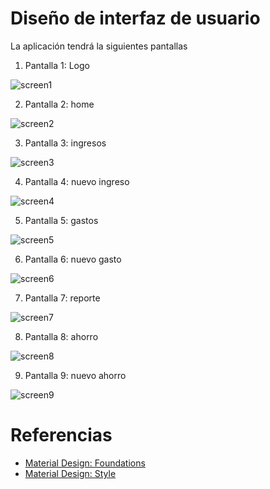 # Diseño de interfaz de usuario

La aplicación tendrá la siguientes pantallas

1. Pantalla 1: Logo

![screen1](images/Logo.png)

2. Pantalla 2: home

![screen2](images/home.png)

3. Pantalla 3: ingresos

![screen3](images/ingresos.png)

4. Pantalla 4: nuevo ingreso

![screen4](images/nuevo_ingreso.png)

5. Pantalla 5: gastos

![screen5](images/gastos.png)

6. Pantalla 6: nuevo gasto

![screen6](images/nuevo_gasto.png)

7. Pantalla 7: reporte

![screen7](images/reporte.png)

8. Pantalla 8: ahorro

![screen8](images/ahorro.PNG)

9. Pantalla 9: nuevo ahorro

![screen9](images/nuevo-ahorro.png)

# Referencias

- [Material Design: Foundations](https://www.canva.com/search?q=app+prototipe)
- [Material Design: Style](https://paletasdecolores.com/paleta-de-colores-2326/)
